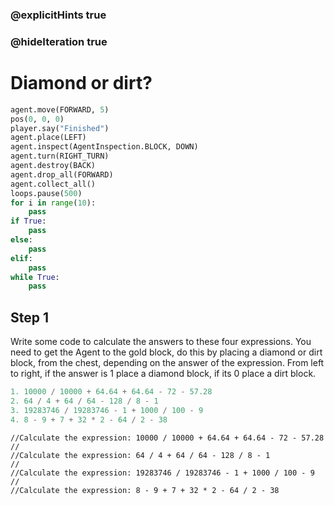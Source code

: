 ### @explicitHints true
### @hideIteration true 

# Diamond or dirt?

```python
agent.move(FORWARD, 5)
pos(0, 0, 0)
player.say("Finished")
agent.place(LEFT)
agent.inspect(AgentInspection.BLOCK, DOWN) 
agent.turn(RIGHT_TURN)
agent.destroy(BACK)
agent.drop_all(FORWARD)
agent.collect_all()
loops.pause(500)
for i in range(10):
    pass
if True: 
    pass
else: 
    pass
elif:
    pass
while True:
    pass
```

## Step 1
Write some code to calculate the answers to these four expressions. You need to get the Agent to the gold block, do this by placing a diamond or dirt
block, from the chest, depending on the answer of the expression. From left to right, if the answer is 1 place a diamond block, if its 0 place a dirt block. 
```python
1. 10000 / 10000 + 64.64 + 64.64 - 72 - 57.28
2. 64 / 4 + 64 / 64 - 128 / 8 - 1
3. 19283746 / 19283746 - 1 + 1000 / 100 - 9
4. 8 - 9 + 7 + 32 * 2 - 64 / 2 - 38
```
```template
//Calculate the expression: 10000 / 10000 + 64.64 + 64.64 - 72 - 57.28 
//
//Calculate the expression: 64 / 4 + 64 / 64 - 128 / 8 - 1 
//
//Calculate the expression: 19283746 / 19283746 - 1 + 1000 / 100 - 9
//
//Calculate the expression: 8 - 9 + 7 + 32 * 2 - 64 / 2 - 38 
```

